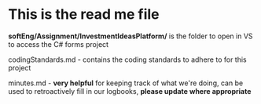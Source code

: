 # This is the read me file

**softEng/Assignment/InvestmentIdeasPlatform/** is the folder to open in VS to access the C# forms project

codingStandards.md - contains the coding standards to adhere to for this project

minutes.md - **very helpful** for keeping track of what we're doing, can be used to retroactively fill in our logbooks, **please update where appropriate**
